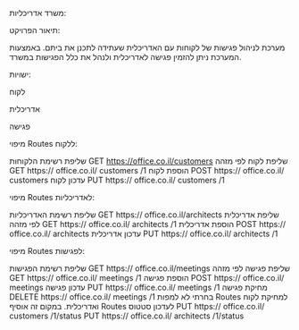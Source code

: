 משרד אדריכליות:

תיאור הפרויקט:

מערכת לניהול פגישות של לקוחות עם האדריכלית שעתידה לתכנן את ביתם.
באמצעות המערכת ניתן להזמין פגישה לאדריכלית ולנהל את כלל הפגישות במשרד.

ישויות:

לקוח

אדריכלית

פגישה



מיפוי Routes ללקוח:

שליפת רשימת הלקוחות
GET https://office.co.il/customers
שליפת לקוח לפי מזהה
GET https:// office.co.il/ customers /1
הוספת לקוח
POST https:// office.co.il/ customers 
עדכון לקוח
PUT https:// office.co.il/ customers /1

מיפוי Routes לאדריכליות:

שליפת רשימת האדריכליות
GET https:// office.co.il/architects
שליפת אדריכלית לפי מזהה
GET https:// office.co.il/ architects /1
הוספת אדריכלית
POST https:// office.co.il/ architects 
עדכון אדריכלית
PUT https:// office.co.il/ architects /1

מיפוי Routes לפגישות:

שליפת רשימת הפגישות
GET https:// office.co.il/meetings
שליפת פגישה לפי מזהה
GET https:// office.co.il/ meetings /1
הוספת פגישה
POST https:// office.co.il/ meetings 
עדכון פגישה
PUT https:// office.co.il/ meetings /1
מחיקת פגישה
DELETE https:// office.co.il/ meetings /1
בחרתי לא למפות Routes למחיקת לקוח ואדריכלית. במקום זה אוסיף Routes לעדכון סטטוס
PUT https:// office.co.il/ customers /1/status
PUT https:// office.co.il/ architects /1/status
